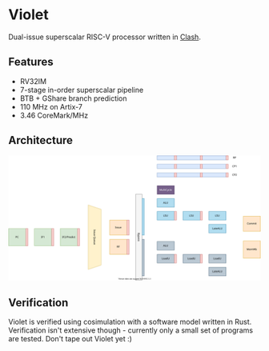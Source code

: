 # Violet

Dual-issue superscalar RISC-V processor written in [Clash](https://github.com/clash-lang/clash-compiler).

## Features

- RV32IM
- 7-stage in-order superscalar pipeline
- BTB + GShare branch prediction
- 110 MHz on Artix-7
- 3.46 CoreMark/MHz

## Architecture

![Architecture](res/Violet.svg)

## Verification

Violet is verified using cosimulation with a software model written in Rust. Verification isn't extensive though - currently
only a small set of programs are tested. Don't tape out Violet yet :)
